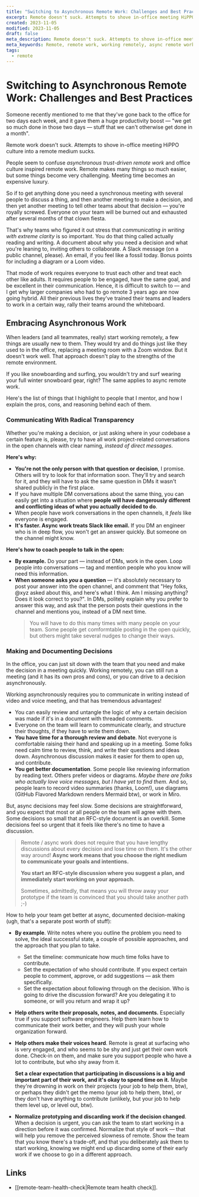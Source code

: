 ```yaml
---
title: "Switching to Asynchronous Remote Work: Challenges and Best Practices"
excerpt: Remote doesn't suck. Attempts to shove in-office meeting HiPPO culture into a remote medium suck. Here's how to help your teams work better in an asynchronous environment.
created: 2023-11-05
modified: 2023-11-05
draft: false
meta_description: Remote doesn't suck. Attempts to shove in-office meeting HiPPO culture into a remote medium suck. Here's how to help your teams work better in an asynchronous environment.
meta_keywords: Remote, remote work, working remotely, async remote work, trust-driven work
tags:
  - remote
---
```

# Switching to Asynchronous Remote Work: Challenges and Best Practices

Someone recently mentioned to me that they've gone back to the office for two days each week, and it gave them a huge productivity boost — "we get so much done in those two days — stuff that we can't otherwise get done in a month".

Remote work doesn't suck. Attempts to shove in-office meeting HiPPO culture into a remote medium sucks.

People seem to confuse *asynchronous trust-driven remote work* and office culture inspired remote work. Remote makes many things so much easier, but some things become very challenging. Meeting time becomes an expensive luxury.

So if to get anything done you need a synchronous meeting with several people to discuss a thing, and then another meeting to make a decision, and then yet another meeting to tell other teams about that decision — you're royally screwed. Everyone on your team will be burned out and exhausted after several months of that clown fiesta.

That's why teams who figured it out stress that _communicating in writing with extreme clarity_ is so important. You do that thing called actually reading and writing. A document about why you need a decision and what you're leaning to, inviting others to collaborate. A Slack message (on a public channel, please). An email, if you feel like a fossil today. Bonus points for including a diagram or a Loom video.

That mode of work requires everyone to trust each other and treat each other like adults. It requires people to be engaged, have the same goal, and be excellent in their communication. Hence, it is difficult to switch to — and I get why larger companies who had to go remote 3 years ago are now going hybrid. All their previous lives they've trained their teams and leaders to work in a certain way, rally their teams around the whiteboard.



## Embracing Asynchronous Work

When leaders (and all teammates, really) start working remotely, a few things are usually new to them. They would try and do things just like they used to in the office, replacing a meeting room with a Zoom window. But it doesn't work well. That approach doesn't play to the strengths of the remote environment.

If you like snowboarding and surfing, you wouldn't try and surf wearing your full winter snowboard gear, right? The same applies to async remote work.

Here's the list of things that I highlight to people that I mentor, and how I explain the pros, cons, and reasoning behind each of them.

### Communicating With Radical Transparency

Whether you're making a decision, or just asking where in your codebase a certain feature is, please, try to have all work project-related conversations in the open channels with clear naming, _instead of direct messages_.

**Here's why:**
- **You're not the only person with that question or decision**, I promise. Others will try to look for that information soon. They'll try and search for it, and they will have to ask the same question in DMs it wasn't shared publicly in the first place.
- If you have multiple DM conversations about the same thing, you can easily get into a situation where **people will have dangerously different and conflicting ideas of what you actually decided to do**.
- When people have work conversations in the open channels, it _feels_ like everyone is engaged.
- **It's faster. Async work treats Slack like email.** If you DM an engineer who is in deep flow, you won't get an answer quickly. But someone on the channel might know.

**Here's how to coach people to talk in the open:**
- **By example.** Do your part — instead of DMs, work in the open. Loop people into conversations — tag and mention people who you know will need this information.
- **When someone asks _you_ a question** — it's absolutely necessary to post your answer into the open channel, and comment that "Hey folks, @xyz asked about this, and here's what I think. Am I missing anything? Does it look correct to you?". In DMs, politely explain why you prefer to answer this way, and ask that the person posts their questions in the channel and mentions you, instead of a DM next time.
  > You will have to do this many times with many people on your team. Some people get comformtable posting in the open quickly, but others might take several nudges to change their ways.


### Making and Documenting Decisions

In the office, you can just sit down with the team that you need and make the decision in a meeting quickly. Working remotely, you can still run a meeting (and it has its own pros and cons), or you can drive to a decision asynchronously.

Working asynchronously requires you to communicate in writing instead of video and voice meeting, and that has tremendous advantages!
- You can easily review and untangle the logic of why a certain decision was made if it's in a document with threaded comments.
- Everyone on the team will learn to communicate clearly, and structure their thoughts, if they have to write them down.
- **You have time for a thorough review and debate**. Not everyone is comfortable raising their hand and speaking up in a meeting. Some folks need calm time to review, think, and write their questions and ideas down. Asynchronous discussion makes it easier for them to open up, and contribute.
- **You get better documentation**. Some people like reviewing information by reading text. Others prefer videos or diagrams. *Maybe there are folks who actually love voice messages, but I have yet to find them.* And so, people learn to record video summaries (thanks, Loom!), use diagrams (GitHub Flavored Markdown renders Mermaid btw), or work in Miro.

But, async decisions may feel slow. Some decisions are straightforward, and you expect that most or all people on the team will agree with them. Some decisions so small that an RFC-style document is an overkill. Some decisions feel so urgent that it feels like there's no time to have a discussion.

> Remote / async work does not require that you have lengthy discussions about every decision and lose time on them. It's the other way around! **Async work means that you choose the right medium to communicate your goals and intentions.**
>
> **You start an RFC-style discussion where you suggest a plan, and immediately start working on your approach.**
>
> Sometimes, admittedly, that means you will throw away your prototype if the team is convinced that you should take another path ;-)

How to help your team get better at async, documented decision-making (ugh, that's a separate post worth of stuff):
- **By example**. Write notes where you outline the problem you need to solve, the ideal successful state, a couple of possible approaches, and the approach that you plan to take.
    - Set the timeline: communicate how much time folks have to contribute.
    - Set the expectation of who should contribute. If you expect certain people to comment, approve, or add suggestions — ask them specifically.
    - Set the expectation about following through on the decision. Who is going to drive the discussion forward? Are you delegating it to someone, or will you return and wrap it up?
- **Help others write their proposals, notes, and documents.** Especially true if you support software engineers. Help them learn how to communicate their work better, and they will push your whole organization forward.
- **Help others make their voices heard**. Remote is great at surfacing who is very engaged, and who seems to be shy and just get their own work done. Check-in on them, and make sure you support people who have a lot to contribute, but who shy away from it.

  **Set a clear expectation that participating in discussions is a big and important part of their work, and it's okay to spend time on it.** Maybe they're drowning in work on their projects (your job to help them, btw), or perhaps they didn't get the memo (your job to help them, btw), or they don't have anything to contribute (unlikely, but your job to help them level up, or level out, btw).

- **Normalize prototyping and discarding work if the decision changed**. When a decision is urgent, you can ask the team to start working in a direction before it was confirmed. Normalize that style of work — that will help you remove the perceived slowness of remote. Show the team that you know there's a trade-off, and that you deliberately ask them to start working, knowing we might end up discarding some of their early work if we choose to go in a different approach.

## Links

- [[remote-team-health-check|Remote team health check]].
